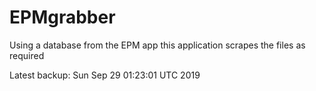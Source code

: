 # EPMgrabber
Using a database from the EPM app this application scrapes the files as required


Latest backup: Sun Sep 29 01:23:01 UTC 2019
